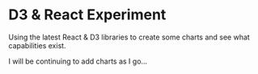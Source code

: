 # D3 & React Experiment

Using the latest React & D3 libraries to create some charts and see what capabilities exist.

I will be continuing to add charts as I go...
